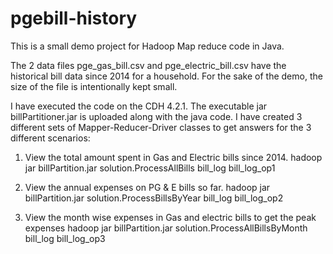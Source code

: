 # pgebill-history
This is a small demo project for Hadoop Map reduce code in Java.

The 2 data files pge_gas_bill.csv and pge_electric_bill.csv have the historical bill data since 2014 for a household. For the sake of the demo, the size of the file is intentionally kept small.

I have executed the code on the CDH 4.2.1. The executable jar billPartitioner.jar is uploaded along with the java code.
I have created 3 different sets of Mapper-Reducer-Driver classes to get answers for the 3 different scenarios:

1. View the total amount spent in Gas and Electric bills since 2014. 
  hadoop jar billPartition.jar solution.ProcessAllBills bill_log bill_log_op1

2. View the annual expenses on PG & E bills so far.
  hadoop jar billPartition.jar solution.ProcessBillsByYear bill_log bill_log_op2

3. View the month wise expenses in Gas and electric bills to get the peak expenses
  hadoop jar billPartition.jar solution.ProcessAllBillsByMonth bill_log bill_log_op3









